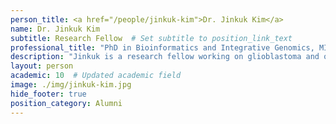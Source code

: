 ```yaml
---
person_title: <a href="/people/jinkuk-kim">Dr. Jinkuk Kim</a>
name: Dr. Jinkuk Kim
subtitle: Research Fellow  # Set subtitle to position_link_text
professional_title: "PhD in Bioinformatics and Integrative Genomics, MIT, Postdoctoral Fellow (2017-2020), Assistant Professor, Korea Advanced Institute of Science and Technology"
description: "Jinkuk is a research fellow working on glioblastoma and other brain related diseases.Jinkuk received his PhD in Bioinformatics and Integrative Genomics from MIT, where he studied regulatory small RNA genomics with David Bartel. He also studied glioblastoma genomics for five years at Samsung Medical Center in South Korea as part of his military service. More recently he worked on machine learning approaches on genomic data analysis at Deep Genomics in Toronto."
layout: person
academic: 10  # Updated academic field
image: ./img/jinkuk-kim.jpg
hide_footer: true
position_category: Alumni
---
```

